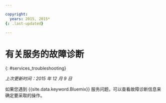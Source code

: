 ```yaml
---

copyright:
  years: 2015, 2015*
{: .last-updated}

---
```


# 有关服务的故障诊断
{: #services_troubleshooting}

*上次更新时间：2015 年 12 月 9 日*

如果您遇到 {{site.data.keyword.Bluemix}} 服务问题，可以查看故障诊断信息来确定要采取的操作。
